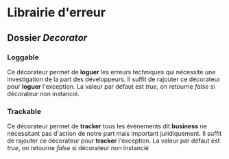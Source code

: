 # Librairie d'erreur

## Dossier _Decorator_

### Loggable

Ce décorateur permet de **loguer** les erreurs techniques qui nécessite une investigation de la part des développeurs.
Il suffit de rajouter ce décorateur pour **loguer** l'exception. La valeur par défaut est _true_, on retourne _false_ si décorateur non instancié.

### Trackable

Ce décorateur permet de **tracker** tous les évènements dit **business** ne nécessitant pas d'action de notre part mais important juridiquement.
Il suffit de rajouter ce décorateur pour **tracker** l'exception. La valeur par défaut est _true_, on retourne _false_ si décorateur non instancié
